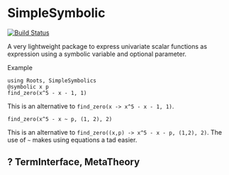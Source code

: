 # SimpleSymbolic

[![Build Status](https://github.com/jverzani/SimpleSymbolics.jl/actions/workflows/CI.yml/badge.svg?branch=main)](https://github.com/jverzani/SimpleSymbolics.jl/actions/workflows/CI.yml?query=branch%3Amain)

A very lightweight package to express univariate scalar functions as expression using a symbolic variable and optional parameter.

Example

```
using Roots, SimpleSymbolics
@symbolic x p
find_zero(x^5 - x - 1, 1)
```

This is an alternative to `find_zero(x -> x^5 - x - 1, 1)`.

```
find_zero(x^5 - x ~ p, (1, 2), 2)
```

This is an alternative to `find_zero((x,p) -> x^5 - x - p, (1,2), 2)`. The use of `~` makes using equations a tad easier.

## ? TermInterface, MetaTheory

